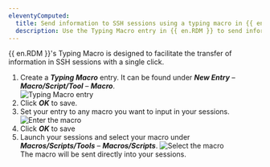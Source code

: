 ```yaml
---
eleventyComputed:
  title: Send information to SSH sessions using a typing macro in {{ en.RDM }}
  description: Use the Typing Macro entry in {{ en.RDM }} to send information in SSH sessions.
---
```

{{ en.RDM }}'s Typing Macro is designed to facilitate the transfer of information in SSH sessions with a single click.

1. Create a ***Typing Macro*** entry. It can be found under ***New Entry*** – ***Macro/Script/Tool*** – ***Macro***.  
![Typing Macro entry](https://webdevolutions.azureedge.net/docs/en/kb/KB6050.png)  
1. Click ***OK*** to save.
1. Set your entry to any macro you want to input in your sessions.  
![Enter the macro](https://webdevolutions.azureedge.net/docs/en/kb/KB6054.png) 
1. Click ***OK*** to save 
1. Launch your sessions and select your macro under ***Macros/Scripts/Tools*** – ***Macros/Scripts***. 
![Select the macro](https://webdevolutions.azureedge.net/docs/en/kb/KB6052.png)   
The macro will be sent directly into your sessions.